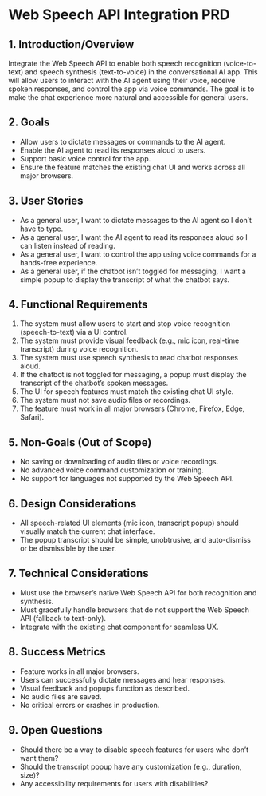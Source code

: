 # Web Speech API Integration PRD

## 1. Introduction/Overview
Integrate the Web Speech API to enable both speech recognition (voice-to-text) and speech synthesis (text-to-voice) in the conversational AI app. This will allow users to interact with the AI agent using their voice, receive spoken responses, and control the app via voice commands. The goal is to make the chat experience more natural and accessible for general users.

## 2. Goals
- Allow users to dictate messages or commands to the AI agent.
- Enable the AI agent to read its responses aloud to users.
- Support basic voice control for the app.
- Ensure the feature matches the existing chat UI and works across all major browsers.

## 3. User Stories
- As a general user, I want to dictate messages to the AI agent so I don’t have to type.
- As a general user, I want the AI agent to read its responses aloud so I can listen instead of reading.
- As a general user, I want to control the app using voice commands for a hands-free experience.
- As a general user, if the chatbot isn’t toggled for messaging, I want a simple popup to display the transcript of what the chatbot says.

## 4. Functional Requirements
1. The system must allow users to start and stop voice recognition (speech-to-text) via a UI control.
2. The system must provide visual feedback (e.g., mic icon, real-time transcript) during voice recognition.
3. The system must use speech synthesis to read chatbot responses aloud.
4. If the chatbot is not toggled for messaging, a popup must display the transcript of the chatbot’s spoken messages.
5. The UI for speech features must match the existing chat UI style.
6. The system must not save audio files or recordings.
7. The feature must work in all major browsers (Chrome, Firefox, Edge, Safari).

## 5. Non-Goals (Out of Scope)
- No saving or downloading of audio files or voice recordings.
- No advanced voice command customization or training.
- No support for languages not supported by the Web Speech API.

## 6. Design Considerations
- All speech-related UI elements (mic icon, transcript popup) should visually match the current chat interface.
- The popup transcript should be simple, unobtrusive, and auto-dismiss or be dismissible by the user.

## 7. Technical Considerations
- Must use the browser’s native Web Speech API for both recognition and synthesis.
- Must gracefully handle browsers that do not support the Web Speech API (fallback to text-only).
- Integrate with the existing chat component for seamless UX.

## 8. Success Metrics
- Feature works in all major browsers.
- Users can successfully dictate messages and hear responses.
- Visual feedback and popups function as described.
- No audio files are saved.
- No critical errors or crashes in production.

## 9. Open Questions
- Should there be a way to disable speech features for users who don’t want them?
- Should the transcript popup have any customization (e.g., duration, size)?
- Any accessibility requirements for users with disabilities? 